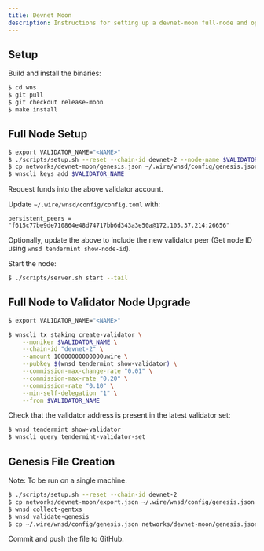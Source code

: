 ```yaml
---
title: Devnet Moon
description: Instructions for setting up a devnet-moon full-node and optionally upgrading it to a validator node.
---
```


## Setup

Build and install the binaries:

```bash
$ cd wns
$ git pull
$ git checkout release-moon
$ make install
```

## Full Node Setup

```bash
$ export VALIDATOR_NAME="<NAME>"
$ ./scripts/setup.sh --reset --chain-id devnet-2 --node-name $VALIDATOR_NAME
$ cp networks/devnet-moon/genesis.json ~/.wire/wnsd/config/genesis.json
$ wnscli keys add $VALIDATOR_NAME
```

Request funds into the above validator account.

Update `~/.wire/wnsd/config/config.toml` with:

```text
persistent_peers = "f615c77be9de710864e48d74717bb6d343a3e50a@172.105.37.214:26656"
```

Optionally, update the above to include the new validator peer (Get node ID using `wnsd tendermint show-node-id`).

Start the node:

```bash
$ ./scripts/server.sh start --tail
```

## Full Node to Validator Node Upgrade

```bash
$ export VALIDATOR_NAME="<NAME>"

$ wnscli tx staking create-validator \
    --moniker $VALIDATOR_NAME \
    --chain-id "devnet-2" \
    --amount 10000000000000uwire \
    --pubkey $(wnsd tendermint show-validator) \
    --commission-max-change-rate "0.01" \
    --commission-max-rate "0.20" \
    --commission-rate "0.10" \
    --min-self-delegation "1" \
    --from $VALIDATOR_NAME
```

Check that the validator address is present in the latest validator set:

```bash
$ wnsd tendermint show-validator
$ wnscli query tendermint-validator-set
```

## Genesis File Creation

Note: To be run on a single machine.

```bash
$ ./scripts/setup.sh --reset --chain-id devnet-2
$ cp networks/devnet-moon/export.json ~/.wire/wnsd/config/genesis.json
$ wnsd collect-gentxs
$ wnsd validate-genesis
$ cp ~/.wire/wnsd/config/genesis.json networks/devnet-moon/genesis.json
```

Commit and push the file to GitHub.
